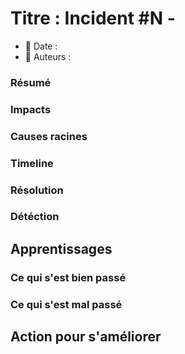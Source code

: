 # Titre : Incident #N -

- 📅 Date :
- 👷 Auteurs :

### Résumé

### Impacts

### Causes racines

### Timeline

### Résolution

### Détéction

## Apprentissages

### Ce qui s'est bien passé

### Ce qui s'est mal passé

## Action pour s'améliorer
